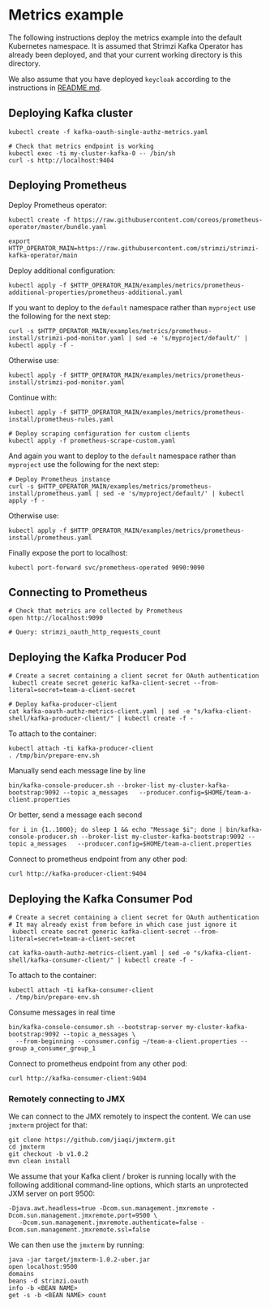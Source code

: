 Metrics example
===============

The following instructions deploy the metrics example into the default Kubernetes namespace.
It is assumed that Strimzi Kafka Operator has already been deployed, and that your current working directory is this directory.

We also assume that you have deployed `keycloak` according to the instructions in [README.md](README.md#deploying-the-postgres-and-keycloak-that-stores-state-to-postgres).


Deploying Kafka cluster
-----------------------

    kubectl create -f kafka-oauth-single-authz-metrics.yaml

    # Check that metrics endpoint is working
    kubectl exec -ti my-cluster-kafka-0 -- /bin/sh
    curl -s http://localhost:9404


Deploying Prometheus
--------------------

Deploy Prometheus operator:

    kubectl create -f https://raw.githubusercontent.com/coreos/prometheus-operator/master/bundle.yaml

    export HTTP_OPERATOR_MAIN=https://raw.githubusercontent.com/strimzi/strimzi-kafka-operator/main

Deploy additional configuration:

    kubectl apply -f $HTTP_OPERATOR_MAIN/examples/metrics/prometheus-additional-properties/prometheus-additional.yaml

If you want to deploy to the `default` namespace rather than `myproject` use the following for the next step:

    curl -s $HTTP_OPERATOR_MAIN/examples/metrics/prometheus-install/strimzi-pod-monitor.yaml | sed -e 's/myproject/default/' | kubectl apply -f -

Otherwise use:

    kubectl apply -f $HTTP_OPERATOR_MAIN/examples/metrics/prometheus-install/strimzi-pod-monitor.yaml

Continue with:

    kubectl apply -f $HTTP_OPERATOR_MAIN/examples/metrics/prometheus-install/prometheus-rules.yaml

    # Deploy scraping configuration for custom clients
    kubectl apply -f prometheus-scrape-custom.yaml

And again you want to deploy to the `default` namespace rather than `myproject` use the following for the next step:

    # Deploy Prometheus instance
    curl -s $HTTP_OPERATOR_MAIN/examples/metrics/prometheus-install/prometheus.yaml | sed -e 's/myproject/default/' | kubectl apply -f -

Otherwise use:

    kubectl apply -f $HTTP_OPERATOR_MAIN/examples/metrics/prometheus-install/prometheus.yaml

Finally expose the port to localhost:

    kubectl port-forward svc/prometheus-operated 9090:9090


Connecting to Prometheus
------------------------

    # Check that metrics are collected by Prometheus
    open http://localhost:9090

    # Query: strimzi_oauth_http_requests_count 


Deploying the Kafka Producer Pod
--------------------------------

    # Create a secret containing a client secret for OAuth authentication
     kubectl create secret generic kafka-client-secret --from-literal=secret=team-a-client-secret

    # Deploy kafka-producer-client
    cat kafka-oauth-authz-metrics-client.yaml | sed -e "s/kafka-client-shell/kafka-producer-client/" | kubectl create -f -

To attach to the container:

    kubectl attach -ti kafka-producer-client
    . /tmp/bin/prepare-env.sh

Manually send each message line by line

    bin/kafka-console-producer.sh --broker-list my-cluster-kafka-bootstrap:9092 --topic a_messages   --producer.config=$HOME/team-a-client.properties

Or better, send a message each second

    for i in {1..1000}; do sleep 1 && echo "Message $i"; done | bin/kafka-console-producer.sh --broker-list my-cluster-kafka-bootstrap:9092 --topic a_messages   --producer.config=$HOME/team-a-client.properties

Connect to prometheus endpoint from any other pod:

    curl http://kafka-producer-client:9404


Deploying the Kafka Consumer Pod
--------------------------------

    # Create a secret containing a client secret for OAuth authentication
    # It may already exist from before in which case just ignore it
     kubectl create secret generic kafka-client-secret --from-literal=secret=team-a-client-secret

    cat kafka-oauth-authz-metrics-client.yaml | sed -e "s/kafka-client-shell/kafka-consumer-client/" | kubectl create -f -

To attach to the container:

    kubectl attach -ti kafka-consumer-client
    . /tmp/bin/prepare-env.sh

Consume messages in real time

    bin/kafka-console-consumer.sh --bootstrap-server my-cluster-kafka-bootstrap:9092 --topic a_messages \
      --from-beginning --consumer.config ~/team-a-client.properties --group a_consumer_group_1

Connect to prometheus endpoint from any other pod:

    curl http://kafka-consumer-client:9404


### Remotely connecting to JMX

We can connect to the JMX remotely to inspect the content. We can use `jmxterm` project for that:

```
git clone https://github.com/jiaqi/jmxterm.git
cd jmxterm
git checkout -b v1.0.2
mvn clean install
```

We assume that your Kafka client / broker is running locally with the following additional command-line options, which starts an unprotected JXM server on port 9500:

```
-Djava.awt.headless=true -Dcom.sun.management.jmxremote -Dcom.sun.management.jmxremote.port=9500 \
   -Dcom.sun.management.jmxremote.authenticate=false -Dcom.sun.management.jmxremote.ssl=false
```

We can then use the `jmxterm` by running:

```
java -jar target/jmxterm-1.0.2-uber.jar
open localhost:9500
domains
beans -d strimzi.oauth
info -b <BEAN NAME>
get -s -b <BEAN NAME> count
```
